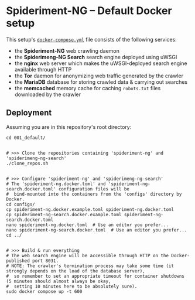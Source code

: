# Spideriment-NG – Default Docker setup

This setup's [`docker-compose.yml`](docker-compose.yml) file consists of the following services:
- the **Spideriment-NG** web crawling daemon
- the **Spiderimeng-NG Search** search engine deployed using uWSGI
- the **nginx** web server which makes the uWSGI-deployed search engine available through HTTP
- the **Tor** daemon for anonymizing web traffic generated by the crawler
- the **MariaDB** database for storing crawled data & carrying out searches
- the **memcached** memory cache for caching `robots.txt` files downloaded by the crawler



## Deployment
Assuming you are in this repository's root directory:
```shell
cd 001_default/


# >>> Clone the repositories containing 'spideriment-ng' and 'spiderimeng-ng-search'
./clone_repos.sh


# >>> Configure 'spideriment-ng' and 'spiderimeng-ng-search'
# The 'spideriment-ng.docker.toml' and 'spideriment-ng-search.docker.toml' configuration files will be 
#  bind-mounted into the containers from the 'configs' directory by Docker.
cd configs/
cp spideriment-ng.docker.example.toml spideriment-ng.docker.toml
cp spideriment-ng-search.docker.example.toml spideriment-ng-search.docker.toml
nano spideriment-ng.docker.toml  # Use an editor you prefer...
nano spideriment-ng-search.docker.toml  # Use an editor you prefer...
cd ../


# >>> Build & run everything
# The web search engine will be accessible through HTTP on the Docker-published port 8031.
# NOTE: The crawler's termination process may take some time (it strongly depends on the load of the database server), 
#  so remember to set an appropriate timeout for container shutdowns (5 minutes should almost always be okay, 
#  setting 10 minutes here to be absolutely sure).
sudo docker compose up -t 600
```
